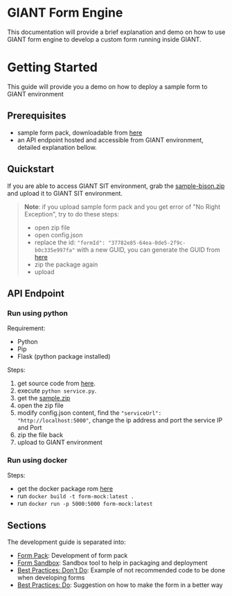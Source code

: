 
# GIANT Form Engine

This documentation will provide a brief explanation and demo on how to use GIANT form engine to develop a custom form running inside GIANT.

# Getting Started
This guide will provide you a demo on how to deploy a sample form to GIANT environment

## Prerequisites
- sample form pack, downloadable from [here](https://github.com/fx-giant/giant-documentations/blob/master/form/sample/sample.zip)
- an API endpoint hosted and accessible from GIANT environment, detailed explanation bellow.

## Quickstart
If you are able to access GIANT SIT environment, grab the [sample-bison.zip](https://github.com/fx-giant/giant-documentations/blob/master/form/sample/sample-bison.zip) and upload it to GIANT SIT environment.

> **Note**: if you upload sample form pack and you get error of "No Right Exception", try to do these steps:
> - open zip file
> - open config.json
> - replace the id: ```"formId": "37782e85-64ea-0de5-2f9c-b0c335e997fa"``` with a new GUID, you can generate the GUID from [here](https://www.guidgenerator.com/online-guid-generator.aspx)
> - zip the package again
> - upload

## API Endpoint

### Run using python

Requirement:
- Python
- Pip
- Flask (python package installed)

Steps:
1.  get source code from [here](https://github.com/fx-giant/giant-documentations/blob/master/form/service-docker/service.py). 
2.  execute ```python service.py```.
3.  get the [sample.zip](https://github.com/fx-giant/giant-documentations/blob/master/form/sample/sample.zip)
4.  open the zip file
5.  modify config.json content, find the ```"serviceUrl": "http://localhost:5000"```, change the ip address and port the service IP and Port
6.  zip the file back
7.  upload to GIANT environment

### Run using docker

Steps:
- get the docker package rom [here](https://github.com/fx-giant/giant-documentations/blob/master/form/service-docker/)
- run ```docker build -t form-mock:latest .```
- run ```docker run -p 5000:5000 form-mock:latest```

## Sections

The development guide is separated into:

- [Form Pack](https://github.com/fx-giant/giant-documentations/blob/master/form/form-pack.md): Development of form pack
- [Form Sandbox](https://github.com/fx-giant/giant-documentations/blob/master/form/form-sandbox.md): Sandbox tool to help in packaging and deployment
- [Best Practices: Don't Do](https://github.com/fx-giant/giant-documentations/blob/master/form/dont-do.md): Example of not recommended code to be done when developing forms
- [Best Practices: Do](https://github.com/fx-giant/giant-documentations/blob/master/form/do.md): Suggestion on how to make the form in a better way